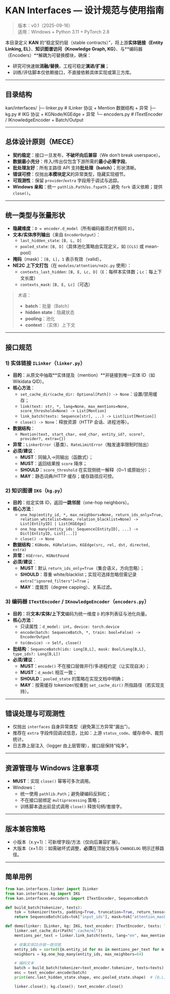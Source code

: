 # KAN Interfaces — 设计规范与使用指南

> 版本：v0.1（2025-09-16）  
> 适用：Windows + Python 3.11 + PyTorch 2.8  

本目录定义 **KAN** 的“稳定契约层（stable contracts）”，将上游**实体链接（Entity Linking, EL）**、**知识图谱访问（Knowledge Graph, KG）**、与**编码器（Encoders）**解耦为可替换模块，确保：

- 研究可快速做**消融/替换**，工程可稳定**演进/扩展**；
- 训练/评估脚本仅依赖接口，不直接依赖具体实现或第三方库。

---

## 目录结构

kan/interfaces/
├─ linker.py # ILinker 协议 + Mention 数据结构 + 异常
├─ kg.py # IKG 协议 + KGNode/KGEdge + 异常
└─ encoders.py # ITextEncoder / IKnowledgeEncoder + Batch/Output

---

## 总体设计原则（MECE）

- **契约稳定**：接口一旦发布，**不破坏向后兼容**（We don’t break userspace）。
- **数据最小充分**：传入/传出仅包含下游所需的**最小必需字段**。
- **批处理友好**：所有主路径 API 支持**批处理（batch）**；形状清晰。
- **错误可控**：仅抛出**本模块定义**的异常类型，隐藏实现细节。
- **可观测性**：保留 `provider`/`extra` 字段用于调试与追踪。
- **Windows 亲和**：统一 `pathlib.Path`/`os.fspath`；避免 `fork` 语义依赖；提供 `close()`。

---

## 统一类型与张量形状

- **隐藏维度**：`D = encoder.d_model`（所有编码器须对齐相同 `D`）。  
- **文本/实体序列输出**（来自 `EncoderOutput`）：
  - `last_hidden_state`: `[B, L, D]`
  - `pooled_state`: `[B, D]`（具体池化策略由实现定义，如 `[CLS]` 或 mean-pool）
- **掩码**（mask）：`[B, L]`，`1` 表示有效（valid）。  
- **NE2C 上下文打包**（在 `modules/attention/ne2c.py` 使用）：
  - `contexts_last_hidden`: `[B, E, Lc, D]`（`E`：每样本实体数；`Lc`：每上下文长度）
  - `contexts_mask`: `[B, E, Lc]`（可选）

> 术语：
>
> - **batch**：批量（Batch）
> - **hidden state**：隐藏状态
> - **pooling**：池化
> - **context**：（实体）上下文

---

## 接口规范

### 1) 实体链接 `ILinker`（`linker.py`）

- **目的**：从原文中抽取**实体提及（mention）**并链接到唯一实体 ID（如 Wikidata QID）。  
- **核心方法**：
  - `set_cache_dir(cache_dir: Optional[Path]) -> None`：设置/禁用缓存；
  - `link(text: str, *, lang=None, max_mentions=None, score_threshold=None) -> List[Mention]`
  - `link_batch(texts: Sequence[str], ...) -> List[List[Mention]]`
  - `close() -> None`：释放资源（HTTP 会话、进程池等）。
- **数据结构**：
  - `Mention(text, start_char, end_char, entity_id?, score?, provider?, extra={})`
- **异常**：`LinkerError`（基类）、`RateLimitError`（触发速率限制时抛出）
- **必须/建议**：
  - **MUST**：同输入→同输出（函数式）；  
  - **MUST**：返回结果按 `score` 降序；  
  - **SHOULD**：`score_threshold` 在实现侧统一解释（0~1 或原始分）；  
  - **MAY**：静态词典/HTTP 缓存；缓存路径应可控。

### 2) 知识图谱 `IKG`（`kg.py`）

- **目的**：给定实体 ID，返回**一跳邻居**（one-hop neighbors）。  
- **核心方法**：
  - `one_hop(entity_id, *, max_neighbors=None, return_ids_only=True, relation_whitelist=None, relation_blacklist=None) -> List[EntityID] | List[KGEdge]`
  - `one_hop_many(entity_ids: Sequence[EntityID], ...) -> Dict[EntityID, List[...]]`
  - `close() -> None`
- **数据结构**：`KGNode`、`KGRelation`、`KGEdge(src, rel, dst, directed, extra)`  
- **异常**：`KGError`、`KGNotFound`
- **必须/建议**：
  - **MUST**：默认 `return_ids_only=True`（集合语义，方向忽略）；  
  - **SHOULD**：尊重 white/blacklist；实现可选择忽略但需记录 `extra["ignored_filters"]=True`；  
  - **MAY**：度裁剪（degree capping）、关系过滤。  

### 3) 编码器 `ITextEncoder` / `IKnowledgeEncoder`（`encoders.py`）

- **目的**：将**文本/实体/上下文**编码为统一维度 `D` 的序列表征与池化向量。  
- **核心方法**：
  - 只读属性：`d_model: int`，`device: torch.device`
  - `encode(batch: SequenceBatch, *, train: bool=False) -> EncoderOutput`
  - `to(device) -> Self`，`close()`
- **批结构**：`SequenceBatch(ids: Long[B,L], mask: Bool/Long[B,L], type_ids?: Long[B,L])`
- **必须/建议**：
  - **MUST**：`encode()` 不在接口层做并行/多进程约定（让实现自决）；  
  - **MUST**：`d_model` 相互一致；  
  - **SHOULD**：`pooled_state` 的策略在实现文档中明确；  
  - **MAY**：按需缓存 tokenizer/权重到 `set_cache_dir()` 所指路径（若实现支持）。

---

## 错误处理与可观测性

- 仅抛出 `interfaces` 自身异常类型（避免第三方异常“漏出”）。  
- 推荐在 `extra` 字段传回调试信息，比如：上游 `status_code`、缓存命中、裁剪统计。  
- 日志靠上层注入（logger 由上层管理），接口层保持“纯净”。

---

## 资源管理与 Windows 注意事项

- **MUST**：实现 `close()` 幂等可多次调用。  
- Windows：
  - 统一使用 `pathlib.Path`；避免硬编码反斜杠；  
  - 不在接口层绑定 `multiprocessing` 策略；  
  - 训练脚本退出前显式调用 `close()` 释放句柄/套接字。

---

## 版本兼容策略

- 小版本（x.y+1）：可新增字段/方法（仅向后兼容扩展）。  
- 大版本（x+1.0）：如需破坏式调整，**必须**在顶层文档与 `CHANGELOG` 明示迁移路径。

---

## 简单用例

```python
from kan.interfaces.linker import ILinker
from kan.interfaces.kg import IKG
from kan.interfaces.encoders import ITextEncoder, SequenceBatch

def build_batch(tokenizer, texts):
    tok = tokenizer(texts, padding=True, truncation=True, return_tensors="pt")
    return SequenceBatch(ids=tok["input_ids"], mask=tok["attention_mask"])

def demo(linker: ILinker, kg: IKG, text_encoder: ITextEncoder, texts: list[str]):
    linker.set_cache_dir(Path(".cache/el"))
    mentions_per_text = linker.link_batch(texts, lang="en", max_mentions=16, score_threshold=0.2)

    # 收集实体ID并做一跳邻居
    entity_ids = sorted({m.entity_id for ms in mentions_per_text for m in ms if m.entity_id})
    neighbors = kg.one_hop_many(entity_ids, max_neighbors=64)

    # 编码文本
    batch = build_batch(tokenizer=text_encoder.tokenizer, texts=texts)  # 取决于实现
    enc = text_encoder.encode(batch)
    print(enc.last_hidden_state.shape, enc.pooled_state.shape)  # [B,L,D], [B,D]

    linker.close(); kg.close(); text_encoder.close()

